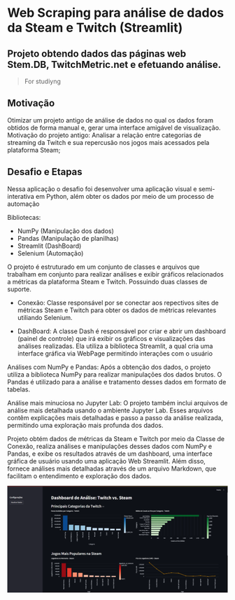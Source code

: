 # Web Scraping para análise de dados da Steam e Twitch (Streamlit)
## Projeto obtendo dados das páginas web Stem.DB, TwitchMetric.net e efetuando análise.
> For studiyng
## Motivação
Otimizar um projeto antigo de análise de dados no qual os dados foram obtidos de forma manual e, gerar uma interface amigável de visualização. Motivação do projeto antigo: 
Analisar a relação entre categorias de streaming da Twitch e sua repercusão nos jogos mais acessados pela plataforma Steam; 

## Desafio e Etapas
Nessa aplicação o desafio foi desenvolver uma aplicação visual e semi-interativa em Python, além obter os dados por meio de um processo de automação

Bibliotecas: 
- NumPy (Manipulação dos dados)
- Pandas (Manipulação de planilhas)
- Streamlit (DashBoard)
- Selenium (Automação)

O projeto é estruturado em um conjunto de classes e arquivos que trabalham em conjunto para realizar análises e exibir gráficos relacionados a métricas da plataforma Steam e Twitch. 
Possuindo duas classes de suporte.
- Conexão:
Classe responsável por se conectar aos repectivos sites de métricas Steam e Twitch para obter os dados de métricas relevantes utiliando Selenium. 

- DashBoard:
A classe Dash é responsável por criar e abrir um dashboard (painel de controle) que irá exibir os gráficos e visualizações das análises realizadas. 
Ela utiliza a biblioteca Streamlit, a qual cria uma interface gráfica via WebPage permitindo interações com o usuário

Análises com NumPy e Pandas:
Após a obtenção dos dados, o projeto utiliza a biblioteca NumPy para realizar manipulações dos dados brutos. 
O Pandas é utilizado para a análise e tratamento desses dados em formato de tabelas.

Análise mais minuciosa no Jupyter Lab:
O projeto também inclui arquivos de análise mais detalhada usando o ambiente Jupyter Lab. 
Esses arquivos contêm explicações mais detalhadas e passo a passo da análise realizada, permitindo uma exploração mais profunda dos dados.

Projeto obtém dados de métricas da Steam e Twitch por meio da Classe de Conexão, 
realiza análises e manipulações desses dados com NumPy e Pandas, e exibe os resultados através de um dashboard, uma interface gráfica de usuário usando uma aplicação Web Streamlit. 
Além disso, fornece análises mais detalhadas através de um arquivo Markdown, 
que facilitam o entendimento e exploração dos dados.

![Alt Text](library/prints/dash.png)
